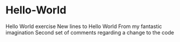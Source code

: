 # Hello-World
Hello World exercise
New lines to Hello World
From my fantastic imagination
Second set of comments
regarding a change to the code
